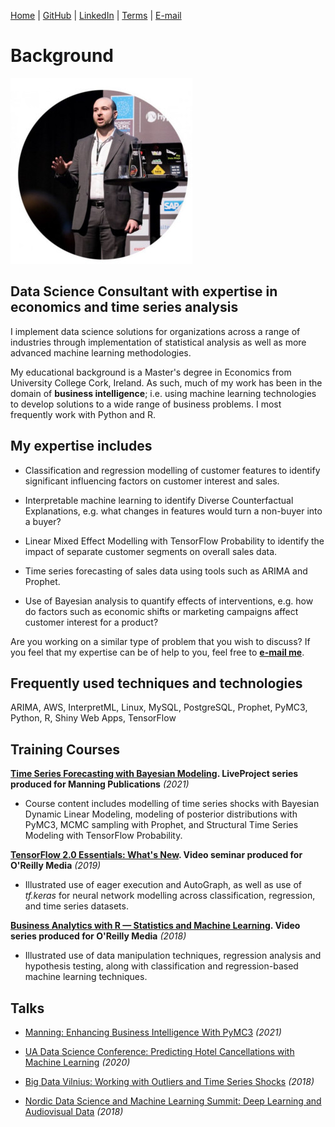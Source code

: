[Home](https://mgcodesandstats.github.io/) |
[GitHub](https://github.com/mgcodesandstats) |
[LinkedIn](https://www.linkedin.com/in/michaeljgrogan/) |
[Terms](https://mgcodesandstats.github.io/terms/) |
[E-mail](mailto:contact@michael-grogan.com)

# Background

![profile](resize-0251.jpg)

## Data Science Consultant with expertise in economics and time series analysis

I implement data science solutions for organizations across a range of industries through implementation of statistical analysis as well as more advanced machine learning methodologies.

My educational background is a Master's degree in Economics from University College Cork, Ireland. As such, much of my work has been in the domain of **business intelligence**; i.e. using machine learning technologies to develop solutions to a wide range of business problems. I most frequently work with Python and R.

## My expertise includes

- Classification and regression modelling of customer features to identify significant influencing factors on customer interest and sales.

- Interpretable machine learning to identify Diverse Counterfactual Explanations, e.g. what changes in features would turn a non-buyer into a buyer?

- Linear Mixed Effect Modelling with TensorFlow Probability to identify the impact of separate customer segments on overall sales data.

- Time series forecasting of sales data using tools such as ARIMA and Prophet.

- Use of Bayesian analysis to quantify effects of interventions, e.g. how do factors such as economic shifts or marketing campaigns affect customer interest for a product?

Are you working on a similar type of problem that you wish to discuss? If you feel that my expertise can be of help to you, feel free to **[e-mail me](mailto:contact@michael-grogan.com)**. 

## Frequently used techniques and technologies

ARIMA, AWS, InterpretML, Linux, MySQL, PostgreSQL, Prophet, PyMC3, Python, R, Shiny Web Apps, TensorFlow

## Training Courses

**[Time Series Forecasting with Bayesian Modeling](https://www.manning.com/bundles/time-series-forecasting-with-bayesian-modeling). LiveProject series produced for Manning Publications** _(2021)_
- Course content includes modelling of time series shocks with Bayesian Dynamic Linear Modeling, modeling of posterior distributions with PyMC3, MCMC sampling with Prophet, and Structural Time Series Modeling with TensorFlow Probability.

**[TensorFlow 2.0 Essentials: What's New](https://learning.oreilly.com/live-training/courses/tensorflow-20-essentials-whats-new/0636920307167/). Video seminar produced for O'Reilly Media** _(2019)_
- Illustrated use of eager execution and AutoGraph, as well as use of *tf.keras* for neural network modelling across classification, regression, and time series datasets.

**[Business Analytics with R — Statistics and Machine Learning](https://www.oreilly.com/learning-paths/learning-path-business/9781492035701/). Video series produced for O'Reilly Media** _(2018)_
- Illustrated use of data manipulation techniques, regression analysis and hypothesis testing, along with classification and regression-based machine learning techniques.

## Talks

- [Manning: Enhancing Business Intelligence With PyMC3](https://www.twitch.tv/videos/1044285814) _(2021)_

- [UA Data Science Conference: Predicting Hotel Cancellations with Machine Learning](https://www.youtube.com/watch?v=t1F1La2FPyE) _(2020)_

- [Big Data Vilnius: Working with Outliers and Time Series Shocks](https://www.youtube.com/watch?v=hi9ZNB-PRgU) _(2018)_

- [Nordic Data Science and Machine Learning Summit: Deep Learning and Audiovisual Data](https://www.youtube.com/watch?v=oU2PC-wbPCw) _(2018)_
